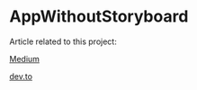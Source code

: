 # AppWithoutStoryboard

Article related to this project:

[Medium](https://medium.com/@toxa95401/create-a-ios-app-without-storyboard-since-xcode-11-0-ios-13-78cc73aacaf7)

[dev.to](https://dev.to/toni777772/create-a-ios-app-without-storyboard-since-xcode-11-0-ios-13-2ep9)
